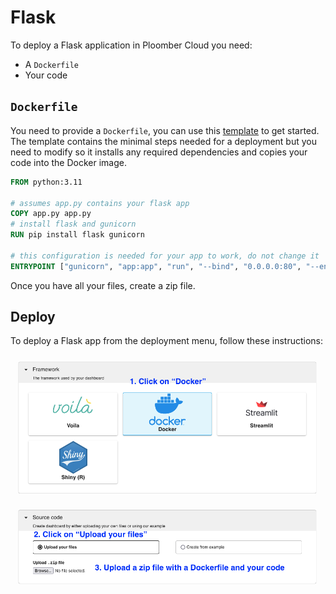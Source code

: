 # Flask

To deploy a Flask application in Ploomber Cloud you need:

- A `Dockerfile`
- Your code
## `Dockerfile`

You need to provide a `Dockerfile`, you can use this [template](https://github.com/ploomber/doc/blob/main/examples/docker/flask/Dockerfile) to get started. The template contains the minimal steps needed for a deployment but you need to modify so it installs any required dependencies and copies your code into the Docker image.

```Dockerfile
FROM python:3.11

# assumes app.py contains your flask app
COPY app.py app.py
# install flask and gunicorn
RUN pip install flask gunicorn

# this configuration is needed for your app to work, do not change it
ENTRYPOINT ["gunicorn", "app:app", "run", "--bind", "0.0.0.0:80", "--env", "SCRIPT_NAME=/{{PROJECT_ID}}"]
```

Once you have all your files, create a zip file.

## Deploy

To deploy a Flask app from the deployment menu, follow these instructions:

![](../static/docker.png)